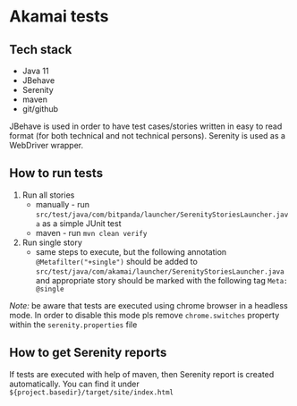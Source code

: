 # Akamai tests

## Tech stack

* Java 11
* JBehave
* Serenity
* maven
* git/github

JBehave is used in order to have test cases/stories written in easy to read format (for both technical and not technical persons). Serenity is used as a WebDriver wrapper.

## How to run tests

1. Run all stories
    * manually - run ```src/test/java/com/bitpanda/launcher/SerenityStoriesLauncher.java``` as a simple JUnit test
    * maven - run ```mvn clean verify```
2. Run single story
   * same steps to execute, but the following annotation ```@Metafilter("+single")``` should be added
     to ```src/test/java/com/akamai/launcher/SerenityStoriesLauncher.java```
     and appropriate story should be marked with the following tag ```Meta: @single```

*Note:* be aware that tests are executed using chrome browser in a headless mode. In order to disable this mode pls
remove ```chrome.switches``` property within the ```serenity.properties``` file

## How to get Serenity reports

If tests are executed with help of maven, then Serenity report is created automatically. You can find it
under ```${project.basedir}/target/site/index.html```